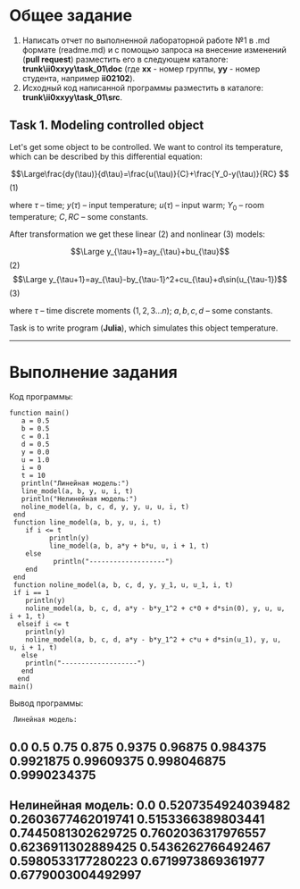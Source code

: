 # Общее задание #
1. Написать отчет по выполненной лабораторной работе №1 в .md формате (readme.md) и с помощью запроса на внесение изменений (**pull request**) разместить его в следующем каталоге: **trunk\ii0xxyy\task_01\doc** (где **xx** - номер группы, **yy** - номер студента, например **ii02102**).
2. Исходный код написанной программы разместить в каталоге: **trunk\ii0xxyy\task_01\src**.

## Task 1. Modeling controlled object ##
Let's get some object to be controlled. We want to control its temperature, which can be described by this differential equation:

$$\Large\frac{dy(\tau)}{d\tau}=\frac{u(\tau)}{C}+\frac{Y_0-y(\tau)}{RC} $$ (1)

where $\tau$ – time; $y(\tau)$ – input temperature; $u(\tau)$ – input warm; $Y_0$ – room temperature; $C,RC$ – some constants.

After transformation we get these linear (2) and nonlinear (3) models:

$$\Large y_{\tau+1}=ay_{\tau}+bu_{\tau}$$ (2)
$$\Large y_{\tau+1}=ay_{\tau}-by_{\tau-1}^2+cu_{\tau}+d\sin(u_{\tau-1})$$ (3)

where $\tau$ – time discrete moments ($1,2,3{\dots}n$); $a,b,c,d$ – some constants.

Task is to write program (**Julia**), which simulates this object temperature.

---

# Выполнение задания #

Код программы:

    function main()
       a = 0.5
       b = 0.5
       c = 0.1  
       d = 0.5
       y = 0.0
       u = 1.0
       i = 0
       t = 10
       println("Линейная модель:")
       line_model(a, b, y, u, i, t)
       println("Нелинейная модель:")
       noline_model(a, b, c, d, y, y, u, u, i, t)
     end
     function line_model(a, b, y, u, i, t)
        if i <= t
              println(y)
              line_model(a, b, a*y + b*u, u, i + 1, t)
        else
               println("-------------------")
        end
     end
     function noline_model(a, b, c, d, y, y_1, u, u_1, i, t)
     if i == 1
        println(y)
        noline_model(a, b, c, d, a*y - b*y_1^2 + c*0 + d*sin(0), y, u, u, i + 1, t)
      elseif i <= t
        println(y)
        noline_model(a, b, c, d, a*y - b*y_1^2 + c*u + d*sin(u_1), y, u, u, i + 1, t)
       else
        println("-------------------")
       end
      end
    main()

Вывод программы:

     Линейная модель:
0.0
0.5
0.75
0.875
0.9375
0.96875
0.984375
0.9921875
0.99609375
0.998046875
0.9990234375
-------------------
Нелинейная модель:
0.0
0.5207354924039482
0.2603677462019741
0.5153366389803441
0.7445081302629725
0.7602036317976557
0.6236911302889425
0.5436262766492467
0.5980533177280223
0.6719973869361977
0.6779003004492997
-------------------